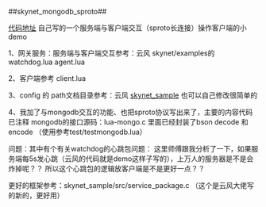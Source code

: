 ##skynet_mongodb_sproto##

[代码地址](https://github.com/ToSaySomething/Skynet_MongoDB_Demo)
自己写的一个服务端与客户端交互（sproto长连接）操作客户端的小demo

1、网关服务：服务端与客户端交互参考：云风 skynet/examples的watchdog.lua agent.lua

2、客户端参考 client.lua

3、config 的 path文档目录参考：云风 [skynet_sample](https://github.com/cloudwu/skynet_sample)  也可以自己修改很简单的

4、我加了与mongodb交互的功能、也把sproto协议写出来了，主要的内容代码已注释
mongodb的接口源码：lua-mongo.c 里面已经封装了bson decode 和 encode
	（使用参考test/testmongodb.lua）

问题：其中有个有关watchdog的心跳包问题：
    这里师傅跟我分析了一下，如果服务端每5s发心跳（云风的代码就是demo这样子写的），上万人的服务器是不是会炸掉呢？？ 所以这个心跳包的逻辑放客户端是不是更好一点？？

更好的框架参考：skynet_sample/src/service_package.c （这个是云风大佬写的新的，更好用）
